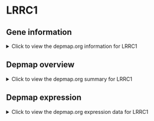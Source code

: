 <h1>LRRC1</h1>

<h2>Gene information</h2>
<details>
  <summary>Click to view the depmap.org information for LRRC1</summary>
  <iframe src="https://depmap.org/portal/gene/LRRC1?tab=about" style="border:none;width:100%;height:800px"></iframe>
</details>

<h2>Depmap overview</h2>
<details>
  <summary>Click to view the depmap.org summary for LRRC1</summary>
  <iframe src="https://depmap.org/portal/gene/LRRC1?tab=overview" style="border:none;width:100%;height:800px"></iframe>
</details>

<h2>Depmap expression</h2>
<details>
  <summary>Click to view the depmap.org expression data for LRRC1</summary>
  <iframe src="https://depmap.org/portal/gene/LRRC1?tab=characterization" style="border:none;width:100%;height:800px"></iframe>
</details>


<!--
<h2>Reactome Pathway diagram</h2>
PNAME
-->


